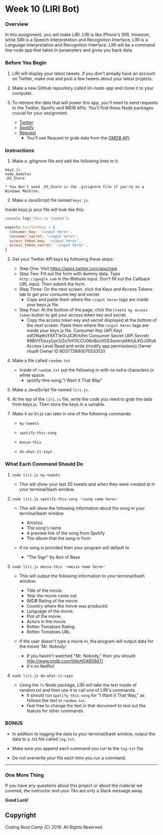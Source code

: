 # Week 10 (LIRI Bot)

### Overview
In this assignment, you will make LIRI. LIRI is like iPhone's SIRI. However, while SIRI is a Speech Interpretation and Recognition Interface, LIRI is a *Language* Interpretation and Recognition Interface. LIRI will be a command line node app that takes in parameters and gives you back data.

### Before You Begin

1. LIRI will display your latest tweets. If you don't already have an account on Twitter, make one and post a few tweets about your latest projects.

2. Make a new GitHub repository called liri-node-app and clone it to your computer.

3. To retrieve the data that will power this app, you'll need to send requests to the Twitter, Spotify and IMDB APIs. You'll find these Node packages crucial for your assignment.

	* [Twitter](https://www.npmjs.com/package/twitter)
	* [Spotify](https://www.npmjs.com/package/spotify)
	* [Request](https://www.npmjs.com/package/request)
		* You'll use Request to grab data from the [OMDB API](http://www.omdbapi.com).

### Instructions
1. Make a .gitignore file and add the following lines to it.

```
keys.js
node_modules
.DS_Store
```

	* You don't need .DS_Store in the .gitignore file if you're on a Windows Machine.

2. Make a JavaScript file named `keys.js`.

Inside keys.js your file will look like this:

``` JavaScript
console.log('this is loaded');

exports.twitterKeys = {
  consumer_key: '<input here>',
  consumer_secret: '<input here>',
  access_token_key: '<input here>',
  access_token_secret: '<input here>',
}

```
3. Get your Twitter API keys by following these steps:

	* Step One: Visit https://apps.twitter.com/app/new
	* Step Two: Fill out the form with dummy data. Type `http://google.com` in the Website input. Don't fill out the Callback URL input. Then submit the form.
	* Step Three: On the next screen, click the Keys and Access Tokens tab to get your consume key and secret. 
		* Copy and paste them where the `<input here>` tags are inside your keys.js file.
	* Step Four: At the bottom of the page, click the `Create my access token` button to get your access token key and secret. 
		* Copy the access token key and secret displayed at the bottom of the next screen. Paste them where the `<input here>` tags are inside your keys.js file.
Consumer Key (API Key)	xdf2fkpKsY8XT1eOrJ43Krk9m
Consumer Secret (API Secret)	R9BVYDzxyOpr2i2o7oY0CCU06nBoUlGS3wmrutAKIULKDJ0RvA
Access Level	Read and write (modify app permissions)
Owner	ritup9
Owner ID	803773880070533120


4. Make a file called `random.txt`.

	* Inside of `random.txt` put the following in with no extra characters or white space:
		* spotify-this-song,"I Want it That Way"

5. Make a JavaScript file named `liri.js`.

6. At the top of the `liri.js` file, write the code you need to grab the data from keys.js. Then store the keys in a variable.

7. Make it so liri.js can take in one of the following commands:

	* `my-tweets`

	* `spotify-this-song`

	* `movie-this`

	* `do-what-it-says`

### What Each Command Should Do
1. `node liri.js my-tweets`
		
	* This will show your last 20 tweets and when they were created at in your terminal/bash window.

2. `node liri.js spotify-this-song '<song name here>'`

	* This will show the following information about the song in your terminal/bash window
		* Artist(s)
		* The song's name
		* A preview link of the song from Spotify
		* The album that the song is from

	* if no song is provided then your program will default to
		* "The Sign" by Ace of Base

3. `node liri.js movie-this '<movie name here>'`

	* This will output the following information to your terminal/bash window:

		* Title of the movie.
		* Year the movie came out.
		* IMDB Rating of the movie.
		* Country where the movie was produced.
		* Language of the movie.
		* Plot of the movie.
		* Actors in the movie.
		* Rotten Tomatoes Rating.
		* Rotten Tomatoes URL.

	* If the user doesn't type a movie in, the program will output data for the movie 'Mr. Nobody.'
		* If you haven't watched "Mr. Nobody," then you should: http://www.imdb.com/title/tt0485947/
		* It's on Netflix!

4. `node liri.js do-what-it-says`
	* Using the `fs` Node package, LIRI will take the text inside of random.txt and then use it to call one of LIRI's commands.
		* It should run `spotify-this-song` for "I Want it That Way," as follows the text in `random.txt`.
		* Feel free to change the text in that document to test out the feature for other commands.

### BONUS

* In addition to logging the data to your terminal/bash window, output the data to a .txt file called `log.txt`.

* Make sure you append each command you run to the `log.txt` file. 

* Do not overwrite your file each time you run a command.

-------
### One More Thing
If you have any questions about this project or about the material we covered, the instructor and your TAs are only a Slack message away.

**Good Luck!**

## Copyright
Coding Boot Camp (C) 2016. All Rights Reserved.